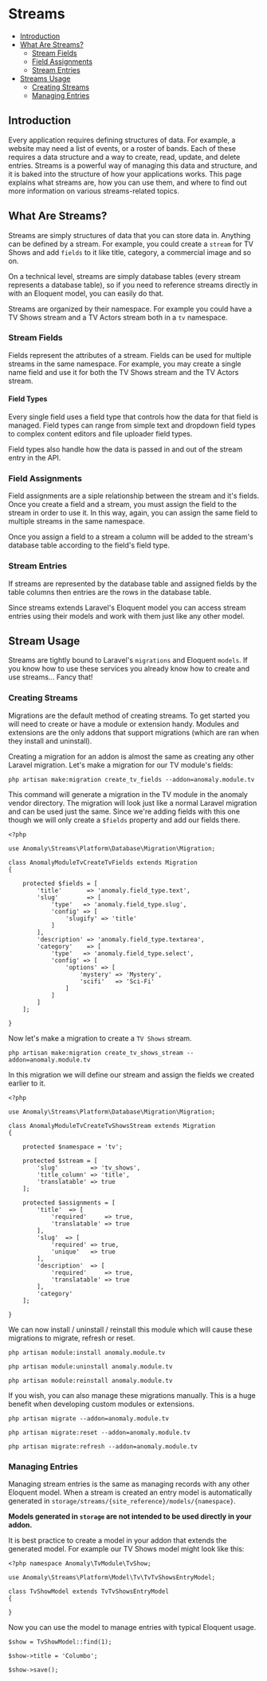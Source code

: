 # Streams

- [Introduction](#introduction)
- [What Are Streams?](#what-are-streams)
	- [Stream Fields](#stream-fields)
	- [Field Assignments](#field-assignments)
	- [Stream Entries](#stream-entries)
- [Streams Usage](#streams-usage)
	- [Creating Streams](#creating-streams)
	- [Managing Entries](#managing-entries)

<a name="introduction"></a>
## Introduction

Every application requires defining structures of data. For example, a website may need a list of events, or a roster of bands. Each of these requires a data structure and a way to create, read, update, and delete entries. Streams is a powerful way of managing this data and structure, and it is baked into the structure of how your applications works. This page explains what streams are, how you can use them, and where to find out more information on various streams-related topics.

<a name="what-are-streams"></a>
## What Are Streams?

Streams are simply structures of data that you can store data in. Anything can be defined by a stream. For example, you could create a `stream` for TV Shows and add `fields` to it like title, category, a commercial image and so on.

On a technical level, streams are simply database tables (every stream represents a database table), so if you need to reference streams directly in with an Eloquent model, you can easily do that.

Streams are organized by their namespace. For example you could have a TV Shows stream and a TV Actors stream both in a `tv` namespace.

<a name="stream-fields"></a>
### Stream Fields

Fields represent the attributes of a stream. Fields can be used for multiple streams in the same namespace. For example, you may create a single name field and use it for both the TV Shows stream and the TV Actors stream.

#### Field Types

Every single field uses a field type that controls how the data for that field is managed. Field types can range from simple text and dropdown field types to complex content editors and file uploader field types.

Field types also handle how the data is passed in and out of the stream entry in the API.

<a name="field-assignments"></a>
### Field Assignments

Field assignments are a siple relationship between the stream and it's fields. Once you create a field and a stream, you must assign the field to the stream in order to use it. In this way, again, you can assign the same field to multiple streams in the same namespace.

Once you assign a field to a stream a column will be added to the stream's database table according to the field's field type.

<a name="stream-entries"></a>
### Stream Entries

If streams are represented by the database table and assigned fields by the table columns then entries are the rows in the database table.

Since streams extends Laravel's Eloquent model you can access stream entries using their models and work with them just like any other model.

<a name="stream-usage"></a>
## Stream Usage

Streams are tightly bound to Laravel's `migrations` and Eloquent `models`. If you know how to use these services you already know how to create and use streams... Fancy that!

<a name="creating-streams"></a>
### Creating Streams

Migrations are the default method of creating streams. To get started you will need to create or have a module or extension handy. Modules and extensions are the only addons that support migrations (which are ran when they install and uninstall).

Creating a migration for an addon is almost the same as creating any other Laravel migration. Let's make a migration for our TV module's fields:

	php artisan make:migration create_tv_fields --addon=anomaly.module.tv

This command will generate a migration in the TV module in the anomaly vendor directory. The migration will look just like a normal Laravel migration and can be used just the same. Since we're adding fields with this one though we will only create a `$fields` property and add our fields there.
	
	<?php
	
	use Anomaly\Streams\Platform\Database\Migration\Migration;
		
	class AnomalyModuleTvCreateTvFields extends Migration
	{
		
		protected $fields = [
			'title'       => 'anomaly.field_type.text',
			'slug'        => [
				'type'   => 'anomaly.field_type.slug',
				'config' => [
					'slugify' => 'title'
				]
			],
			'description' => 'anomaly.field_type.textarea',
			'category'    => [
				'type'   => 'anomaly.field_type.select',
				'config' => [
					'options' => [
						'mystery' => 'Mystery',
						'scifi'   => 'Sci-Fi'
					]
				]
			]
		];
	
	}

Now let's make a migration to create a `TV Shows` stream.

	php artisan make:migration create_tv_shows_stream --addon=anomaly.module.tv

In this migration we will define our stream and assign the fields we created earlier to it.

	<?php
	
	use Anomaly\Streams\Platform\Database\Migration\Migration;
		
	class AnomalyModuleTvCreateTvShowsStream extends Migration
	{
		
		protected $namespace = 'tv';
	
		protected $stream = [
			'slug'         => 'tv_shows',
			'title_column' => 'title',
			'translatable' => true
		];
		
		protected $assignments = [
			'title'  => [
				'required'     => true,
				'translatable' => true
			],
			'slug'  => [
				'required' => true,
				'unique'   => true
			],
			'description'  => [
				'required'     => true,
				'translatable' => true
			],
			'category'
		];
	
	}

We can now install / uninstall / reinstall this module which will cause these migrations to migrate, refresh or reset.

	php artisan module:install anomaly.module.tv
	
	php artisan module:uninstall anomaly.module.tv
	
	php artisan module:reinstall anomaly.module.tv

If you wish, you can also manage these migrations manually. This is a huge benefit when developing custom modules or extensions.

	php artisan migrate --addon=anomaly.module.tv
	
	php artisan migrate:reset --addon=anomaly.module.tv
	
	php artisan migrate:refresh --addon=anomaly.module.tv

<a name="managing-entries"></a>
### Managing Entries

Managing stream entries is the same as managing records with any other Eloquent model. When a stream is created an entry model is automatically generated in `storage/streams/{site_reference}/models/{namespace}`.

**Models generated in `storage` are not intended to be used directly in your addon.**

It is best practice to create a model in your addon that extends the generated model. For example our TV Shows model might look like this:

	<?php namespace Anomaly\TvModule\TvShow;
	
	use Anomaly\Streams\Platform\Model\Tv\TvTvShowsEntryModel;
	
	class TvShowModel extends TvTvShowsEntryModel
	{
	
	}

Now you can use the model to manage entries with typical Eloquent usage.

	$show = TvShowModel::find(1);
	
	$show->title = 'Columbo';
	
	$show->save();
